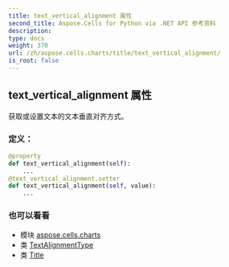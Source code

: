 ```yaml
---
title: text_vertical_alignment 属性
second_title: Aspose.Cells for Python via .NET API 参考资料
description:
type: docs
weight: 370
url: /zh/aspose.cells.charts/title/text_vertical_alignment/
is_root: false
---
```

## text_vertical_alignment 属性

获取或设置文本的文本垂直对齐方式。
### 定义：
```python
@property
def text_vertical_alignment(self):
    ...
@text_vertical_alignment.setter
def text_vertical_alignment(self, value):
    ...
```

### 也可以看看
* 模块 [aspose.cells.charts](../../)
* 类 [TextAlignmentType](/cells/python-net/zh/aspose.cells/textalignmenttype)
* 类 [Title](/cells/python-net/zh/aspose.cells.charts/title)
